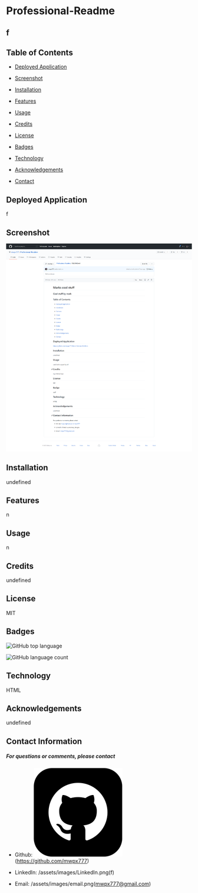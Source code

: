 

# **Professional-Readme**

## **f**

## **Table of Contents**

* [Deployed Application](#deployed-application)

* [Screenshot](#screenshot)

* [Installation](#installation)

* [Features](#features)

* [Usage](#usage)

* [Credits](#credits)

* [License](#license)

* [Badges](#badges)

* [Technology](#technology)

* [Acknowledgements](#acknowledgements)

* [Contact](#contact-information)

## **Deployed Application**
f

## **Screenshot**
![screenshot](assets/images/screenshot.png)

## **Installation**
undefined

## **Features**
n

## **Usage**
n

## **Credits**
undefined

## **License**
MIT

## **Badges**

![GitHub top language](https://img.shields.io/github/languages/top/mwpx777/Professional-Readme?style=plastic)

![GitHub language count](https://img.shields.io/github/languages/count/mwpx777/Professional-Readme)


## **Technology**
HTML

## **Acknowledgements**
undefined

## **Contact Information**
##### For questions or comments, please contact

* Github: ![github logo](/assets/images/GitHub.png)(https://github.com/mwpx777)

* LinkedIn: /assets/images/LinkedIn.png(f)

* Email: /assets/images/email.png(mwpx777@gmail.com)

